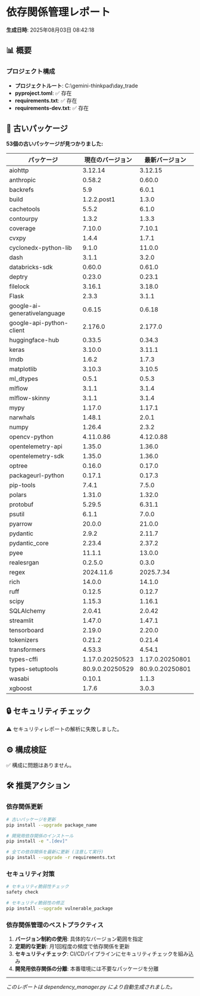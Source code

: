# 依存関係管理レポート

**生成日時**: 2025年08月03日 08:42:18

## 📊 概要

### プロジェクト構成
- **プロジェクトルート**: C:\gemini-thinkpad\day_trade
- **pyproject.toml**: ✅ 存在
- **requirements.txt**: ✅ 存在
- **requirements-dev.txt**: ✅ 存在

## 🔄 古いパッケージ

**53個の古いパッケージが見つかりました:**

| パッケージ | 現在のバージョン | 最新バージョン |
|------------|------------------|----------------|
| aiohttp | 3.12.14 | 3.12.15 |
| anthropic | 0.58.2 | 0.60.0 |
| backrefs | 5.9 | 6.0.1 |
| build | 1.2.2.post1 | 1.3.0 |
| cachetools | 5.5.2 | 6.1.0 |
| contourpy | 1.3.2 | 1.3.3 |
| coverage | 7.10.0 | 7.10.1 |
| cvxpy | 1.4.4 | 1.7.1 |
| cyclonedx-python-lib | 9.1.0 | 11.0.0 |
| dash | 3.1.1 | 3.2.0 |
| databricks-sdk | 0.60.0 | 0.61.0 |
| deptry | 0.23.0 | 0.23.1 |
| filelock | 3.16.1 | 3.18.0 |
| Flask | 2.3.3 | 3.1.1 |
| google-ai-generativelanguage | 0.6.15 | 0.6.18 |
| google-api-python-client | 2.176.0 | 2.177.0 |
| huggingface-hub | 0.33.5 | 0.34.3 |
| keras | 3.10.0 | 3.11.1 |
| lmdb | 1.6.2 | 1.7.3 |
| matplotlib | 3.10.3 | 3.10.5 |
| ml_dtypes | 0.5.1 | 0.5.3 |
| mlflow | 3.1.1 | 3.1.4 |
| mlflow-skinny | 3.1.1 | 3.1.4 |
| mypy | 1.17.0 | 1.17.1 |
| narwhals | 1.48.1 | 2.0.1 |
| numpy | 1.26.4 | 2.3.2 |
| opencv-python | 4.11.0.86 | 4.12.0.88 |
| opentelemetry-api | 1.35.0 | 1.36.0 |
| opentelemetry-sdk | 1.35.0 | 1.36.0 |
| optree | 0.16.0 | 0.17.0 |
| packageurl-python | 0.17.1 | 0.17.3 |
| pip-tools | 7.4.1 | 7.5.0 |
| polars | 1.31.0 | 1.32.0 |
| protobuf | 5.29.5 | 6.31.1 |
| psutil | 6.1.1 | 7.0.0 |
| pyarrow | 20.0.0 | 21.0.0 |
| pydantic | 2.9.2 | 2.11.7 |
| pydantic_core | 2.23.4 | 2.37.2 |
| pyee | 11.1.1 | 13.0.0 |
| realesrgan | 0.2.5.0 | 0.3.0 |
| regex | 2024.11.6 | 2025.7.34 |
| rich | 14.0.0 | 14.1.0 |
| ruff | 0.12.5 | 0.12.7 |
| scipy | 1.15.3 | 1.16.1 |
| SQLAlchemy | 2.0.41 | 2.0.42 |
| streamlit | 1.47.0 | 1.47.1 |
| tensorboard | 2.19.0 | 2.20.0 |
| tokenizers | 0.21.2 | 0.21.4 |
| transformers | 4.53.3 | 4.54.1 |
| types-cffi | 1.17.0.20250523 | 1.17.0.20250801 |
| types-setuptools | 80.9.0.20250529 | 80.9.0.20250801 |
| wasabi | 0.10.1 | 1.1.3 |
| xgboost | 1.7.6 | 3.0.3 |

## 🔒 セキュリティチェック

⚠️ セキュリティレポートの解析に失敗しました。

## ⚙️ 構成検証

✅ 構成に問題はありません。


## 🛠️ 推奨アクション

### 依存関係更新
```bash
# 古いパッケージを更新
pip install --upgrade package_name

# 開発用依存関係のインストール
pip install -e ".[dev]"

# 全ての依存関係を最新に更新 (注意して実行)
pip install --upgrade -r requirements.txt
```

### セキュリティ対策
```bash
# セキュリティ脆弱性チェック
safety check

# セキュリティ脆弱性の修正
pip install --upgrade vulnerable_package
```

### 依存関係管理のベストプラクティス
1. **バージョン制約の使用**: 具体的なバージョン範囲を指定
2. **定期的な更新**: 月1回程度の頻度で依存関係を更新
3. **セキュリティチェック**: CI/CDパイプラインにセキュリティチェックを組み込み
4. **開発用依存関係の分離**: 本番環境には不要なパッケージを分離

---
*このレポートは dependency_manager.py により自動生成されました。*
